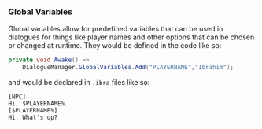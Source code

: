 ### Global Variables

Global variables allow for predefined variables that can be used in dialogues for things like player names and other options that can be chosen or changed at runtime. They would be defined in the code like so:

```cs
private void Awake() =>
    DialogueManager.GlobalVariables.Add("PLAYERNAME","Ibrahim");
```

and would be declared in `.ibra` files like so:  

```text
[NPC]
Hi, $PLAYERNAME%.
[$PLAYERNAME%]
Hi. What's up?
```
